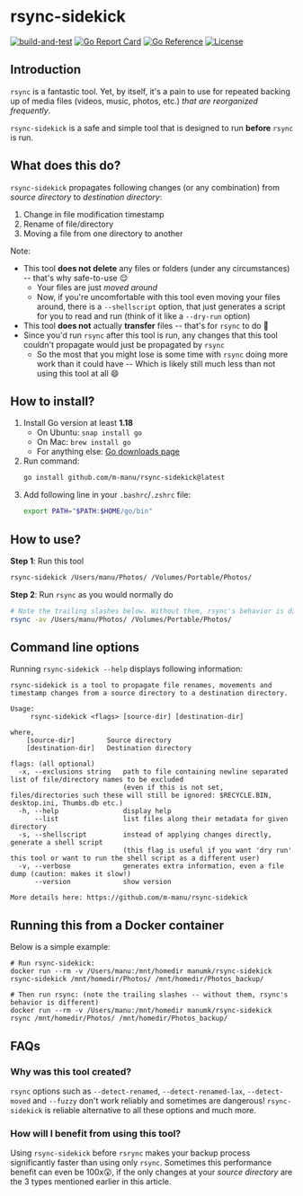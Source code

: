 # rsync-sidekick

[![build-and-test](https://github.com/m-manu/rsync-sidekick/actions/workflows/build-and-test.yml/badge.svg)](https://github.com/m-manu/rsync-sidekick/actions/workflows/build-and-test.yml)
[![Go Report Card](https://goreportcard.com/badge/github.com/m-manu/rsync-sidekick)](https://goreportcard.com/report/github.com/m-manu/rsync-sidekick)
[![Go Reference](https://pkg.go.dev/badge/github.com/m-manu/rsync-sidekick.svg)](https://pkg.go.dev/github.com/m-manu/rsync-sidekick)
[![License](https://img.shields.io/badge/License-Apache%202-blue.svg)](./LICENSE)

## Introduction

`rsync` is a fantastic tool. Yet, by itself, it's a pain to use for repeated backing up of media files (videos, music,
photos, etc.) _that are reorganized frequently_.

`rsync-sidekick` is a safe and simple tool that is designed to run **before** `rsync` is run.

## What does this do?
`rsync-sidekick` propagates following changes (or any combination) from _source directory_ to _destination directory_:

1. Change in file modification timestamp
2. Rename of file/directory
3. Moving a file from one directory to another

Note:

* This tool **does not delete** any files or folders (under any circumstances) -- that's why safe-to-use 😌
    * Your files are just _moved around_
    * Now, if you're uncomfortable with this tool even moving your files around, there is a `--shellscript` option, that
      just generates a script for you to read and run (think of it like a `--dry-run` option)
* This tool **does not** actually **transfer** files -- that's for `rsync` to do 🙂
* Since you'd run `rsync` after this tool is run, any changes that this tool couldn't propagate would just be propagated
  by `rsync`
    * So the most that you might lose is some time with `rsync` doing more work than it could have -- Which is likely
      still much less than not using this tool at all 😄

## How to install?

1. Install Go version at least **1.18**
    * On Ubuntu: `snap install go`
    * On Mac: `brew install go`
    * For anything else: [Go downloads page](https://go.dev/dl/)
2. Run command:
   ```bash
   go install github.com/m-manu/rsync-sidekick@latest
   ```
3. Add following line in your `.bashrc`/`.zshrc` file:
   ```bash
   export PATH="$PATH:$HOME/go/bin"
   ```

## How to use?

**Step 1**: Run this tool

```bash
rsync-sidekick /Users/manu/Photos/ /Volumes/Portable/Photos/
```

**Step 2**: Run `rsync` as you would normally do

```bash
# Note the trailing slashes below. Without them, rsync's behavior is different!
rsync -av /Users/manu/Photos/ /Volumes/Portable/Photos/ 
```

## Command line options

Running `rsync-sidekick --help` displays following information:

```
rsync-sidekick is a tool to propagate file renames, movements and timestamp changes from a source directory to a destination directory.

Usage:
	 rsync-sidekick <flags> [source-dir] [destination-dir]

where,
	[source-dir]        Source directory
	[destination-dir]   Destination directory

flags: (all optional)
  -x, --exclusions string   path to file containing newline separated list of file/directory names to be excluded
                            (even if this is not set, files/directories such these will still be ignored: $RECYCLE.BIN, desktop.ini, Thumbs.db etc.)
  -h, --help                display help
      --list                list files along their metadata for given directory
  -s, --shellscript         instead of applying changes directly, generate a shell script
                            (this flag is useful if you want 'dry run' this tool or want to run the shell script as a different user)
  -v, --verbose             generates extra information, even a file dump (caution: makes it slow!)
      --version             show version

More details here: https://github.com/m-manu/rsync-sidekick
```

## Running this from a Docker container

Below is a simple example:

```shell
# Run rsync-sidekick:
docker run --rm -v /Users/manu:/mnt/homedir manumk/rsync-sidekick rsync-sidekick /mnt/homedir/Photos/ /mnt/homedir/Photos_backup/

# Then run rsync: (note the trailing slashes -- without them, rsync's behavior is different)
docker run --rm -v /Users/manu:/mnt/homedir manumk/rsync-sidekick rsync /mnt/homedir/Photos/ /mnt/homedir/Photos_backup/
```

## FAQs

### Why was this tool created?

`rsync` options such as `--detect-renamed`, `--detect-renamed-lax`, `--detect-moved` and `--fuzzy` don't work reliably
and sometimes are dangerous! `rsync-sidekick` is reliable alternative to all these options and much more.

### How will I benefit from using this tool?

Using `rsync-sidekick` before `rsrync` makes your backup process significantly faster than using only `rsync`. Sometimes
this performance benefit can even be 100x😲, if the only changes at your _source directory_ are the 3 types mentioned
earlier in this article.
